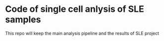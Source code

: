 # Code of single cell anlysis of SLE samples
This repo will keep the main analysis pipeline and the results of SLE project
